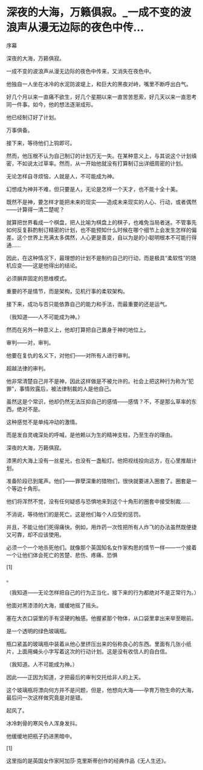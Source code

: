 # 深夜的大海，万籁俱寂。_一成不变的波浪声从漫无边际的夜色中传...

序幕

深夜的大海，万籁俱寂。

一成不变的波浪声从漫无边际的夜色中传来，又消失在夜色中。

他独自一人坐在冰冷的水泥防波堤上，和巨大的黑夜对峙，嘴里不断呼出白气。

好几个月以来一直痛不欲生，好几个星期以来一直苦苦思索，好几天以来一直思考同一件事。如今，他的想法逐渐成形。

他已经制订好了计划。

万事俱备。

接下来，等待他们上钩即可。

然而，他压根不认为自己制订的计划万无一失。在某种意义上，与其说这个计划缜密，不如说太过草率。然而，从一开始他就没有打算制订出详细周密的计划。

无论怎样自寻烦恼，人就是人，不可能成为神。

幻想成为神并不难，但只要是人，无论是怎样一个天才，也不能十全十美。

既然不是神，要怎样才能把未来的现实——造成未来现实的人心、行动，或者偶然——计算得一清二楚呢？

就算把世界看成一个棋盘，把人比喻为棋盘上的棋子，也难免当局者迷。不管事先如何反复斟酌制订精密的计划，也不能预知什么时候在哪个细节上会发生怎样的偏差。这个世界上充满太多偶然，人心更是善变，自以为是的小聪明根本不可能行得通……

因此，在这种情况下，最理想的计划不是制约自己的行动，而是极具“柔软性”的随机应变——这是他得出的结论。

必须摒弃固定的思维模式。

重要的不是情节，而是架构，见机行事的柔软架构。

接下来，成功与否只能依靠自己的能力和手法，而最重要的还是运气。

（我知道——人不可能成为神。）

然而在另外一种意义上，他却打算把自己置身于神的地位上。

审判——对，审判。

他要在复仇的名义下，对他们——对所有人进行审判。

超越法律的审判。

他非常清楚自己并不是神，因此这样做是不被允许的。社会上把这种行为称为“犯罪”，事情败露后，被法律制裁的人是他自己。

虽然这是个常识，他却仍然无法压抑自己的感情——感情？不，不是那么草率的东西。绝对不是。

这种感觉不是单纯冲动的激情。

而是发自灵魂深处的呼喊，是他赖以为生的精神支柱，乃至生存的理由。

深夜的大海，万籁俱寂。

漆黑的大海上没有一丝星光，也没有一盏船灯。他把视线投向远方，在心里推敲计划。

准备阶段已到尾声。他们——罪孽深重的猎物们，很快就要进入圈套了。圈套是一个等边十角形。

他们将浑然不觉，没有任何疑惑与恐惧地来到这个十角形的圈套中接受制裁……

不消说，等待他们的是死亡。这是他们每个人应受的惩罚。

并且，不能让他们死得痛快。例如，用炸药一次性把所有人炸飞的办法虽然既便捷又可靠，却不应该使用。

必须一个一个地杀死他们。就像那个英国知名女作家构思的情节一样——一个接着一个让他们体会死亡的苦楚、悲伤、疼痛、恐惧

[1]

。

（我知道——无论怎样把自己的行为正当化，接下来的行为都绝对不是正常行为。）

他面对黑漆漆的大海，缓缓地摇了摇头。

塞在大衣口袋里的手有坚硬的触感。他握紧那个物体，从口袋里拿出来举至眼前。

是一个透明的绿色玻璃瓶。

瓶口紧盖的玻璃瓶中装着从他心里挤压出来的俗称良心的东西。里面有几张小纸片，上面用蝇头小字写着这次的行动计划。这是没有收信人的自白信。

（我知道。人不可能成为神。）

因此——正因为知道，才把最后的审判交托给非人的上天。

这个玻璃瓶将漂向何方并不是问题，但是，他想向大海——孕育万物生命的大海，最后问一次这样做究竟是对是错。

起风了。

冰冷刺骨的寒风令人浑身发抖。

他缓缓地把瓶子扔进黑暗中。

[1]

这里指的是英国女作家阿加莎·克里斯蒂创作的经典作品《无人生还》。